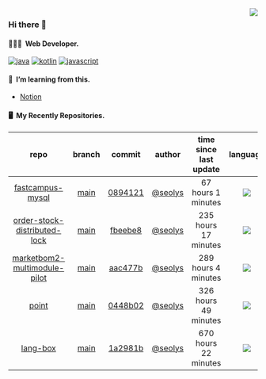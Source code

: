 <img align="right" src="https://github-readme-stats.vercel.app/api?username=seolys&show_icons=true&hide_title=true" />

### Hi there 👋

#### 🧑🏻‍💻&nbsp;&nbsp;Web Developer.


[![java](http://img.shields.io/badge/-java-black?style=flat-square&logo=)](#)
[![kotlin](http://img.shields.io/badge/-kotlin-gray?style=flat-square&logo=)](#)
[![javascript](http://img.shields.io/badge/-javascript-darkgray?style=flat-square&logo=)](#)

<!--
**seolys/seolys** is a ✨ _special_ ✨ repository because its `README.md` (this file) appears on your GitHub profile.

Here are some ideas to get you started:

- 🔭 I’m currently working on ...
- 🌱 I’m currently learning ...
- 👯 I’m looking to collaborate on ...
- 🤔 I’m looking for help with ...
- 💬 Ask me about ...
- 📫 How to reach me: ...
- 😄 Pronouns: ...
- ⚡ Fun fact: ...
-->

#### 🌱&nbsp;&nbsp;I’m learning from this.
- [Notion](https://seolnavy.notion.site/Home-f9b0154d1c6d4b6ba008ef6e4f65e709)
<!--
- [inflearn](https://github.com/seolys/TIL/blob/master/inflearn/inflearn.md)
- [book](https://github.com/seolys/TIL/blob/master/book/book.md)
- [youtube](https://github.com/seolys/TIL/blob/master/youtube/youtube.md)
-->
#### 🖥&nbsp;&nbsp;My Recently Repositories.

| repo | branch | commit | author | time since last update | language |
|:---:|:---:|:---:|:---:|:---:|:---:|
| [fastcampus-mysql](https://github.com/seolys/fastcampus-mysql) | [main](https://github.com/seolys/fastcampus-mysql/tree/main) |[0894121](https://github.com/seolys/fastcampus-mysql/commit/0894121fe4eb8f5bd1d1a3c3381614089b040e6b) | [@seolys](https://github.com/seolys) |67 hours 1 minutes | ![](https://img.shields.io/badge/language-Java-default.svg?style=flat-square)|
| [order-stock-distributed-lock](https://github.com/seolys/order-stock-distributed-lock) | [main](https://github.com/seolys/order-stock-distributed-lock/tree/main) |[fbeebe8](https://github.com/seolys/order-stock-distributed-lock/commit/fbeebe8190876f803144bb0bc01d9dec5abc1be0) | [@seolys](https://github.com/seolys) |235 hours 17 minutes | ![](https://img.shields.io/badge/language-Java-default.svg?style=flat-square)|
| [marketbom2-multimodule-pilot](https://github.com/seolys/marketbom2-multimodule-pilot) | [main](https://github.com/seolys/marketbom2-multimodule-pilot/tree/main) |[aac477b](https://github.com/seolys/marketbom2-multimodule-pilot/commit/aac477b14e5de1719983208e2cb936f68ad81b33) | [@seolys](https://github.com/seolys) |289 hours 4 minutes | ![](https://img.shields.io/badge/language-Java-default.svg?style=flat-square)|
| [point](https://github.com/seolys/point) | [main](https://github.com/seolys/point/tree/main) |[0448b02](https://github.com/seolys/point/commit/0448b02816acf69c5ab23e0fbad442b1cf0a768d) | [@seolys](https://github.com/seolys) |326 hours 49 minutes | ![](https://img.shields.io/badge/language-HTML-default.svg?style=flat-square)|
| [lang-box](https://github.com/seolys/lang-box) | [main](https://github.com/seolys/lang-box/tree/main) |[1a2981b](https://github.com/seolys/lang-box/commit/1a2981bee7f92d91770f17361422c956d947adfb) | [@seolys](https://github.com/seolys) |670 hours 22 minutes | ![](https://img.shields.io/badge/language-JavaScript-default.svg?style=flat-square)|


<!--
[![Tech Blog Badge](http://img.shields.io/badge/-Tech%20blog-black?style=flat-square&logo=github&link=https://zzsza.github.io/)](https://zzsza.github.io/) 
[![Linkedin Badge](https://img.shields.io/badge/-LinkedIn-blue?style=flat-square&logo=Linkedin&logoColor=white&link=https://www.linkedin.com/in/seong-yun-byeon-8183a8113/)](https://www.linkedin.com/in/seong-yun-byeon-8183a8113/) 
[![Youtube Badge](https://img.shields.io/badge/Youtube-ff0000?style=flat-square&logo=youtube&link=https://www.youtube.com/c/kyleschool)](https://www.youtube.com/c/kyleschool) 
[![Facebook Badge](https://img.shields.io/badge/-Facebook-1877f2?style=flat-square&logo=facebook&logoColor=white&link=https://www.facebook.com/zzsza)](https://www.facebook.com/zzsza) 
[![Instagram Badge](https://img.shields.io/badge/-Instagram-dd2a7b?style=flat-square&logo=instagram&logoColor=white&link=https://www.instagram.com/data.scientist/)](https://www.instagram.com/data.scientist/) 
[![Gmail Badge](https://img.shields.io/badge/-Gmail-d14836?style=flat-square&logo=Gmail&logoColor=white&link=mailto:snugyun01@gmail.com)](mailto:snugyun01@gmail.com)
-->
